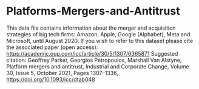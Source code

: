 # Platforms-Mergers-and-Antitrust
This data file contains information about the merger and acquisition strategies of big tech firms: Amazon, Apple, Google (Alphabet), Meta and Microsoft, until August 2020.
If you wish to refer to this dataset please cite the associated paper (open access): https://academic.oup.com/icc/article/30/5/1307/6365871
Suggested citation: Geoffrey Parker, Georgios Petropoulos, Marshall Van Alstyne, Platform mergers and antitrust, Industrial and Corporate Change, Volume 30, Issue 5, October 2021, Pages 1307–1336, https://doi.org/10.1093/icc/dtab048 
